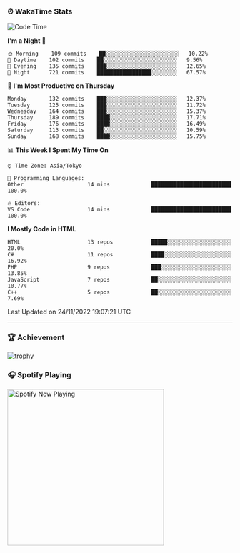 ### ⏰ WakaTime Stats


<!--START_SECTION:waka-->
![Code Time](http://img.shields.io/badge/Code%20Time-498%20hrs%2013%20mins-blue)

**I'm a Night 🦉** 

```text
🌞 Morning    109 commits    ██░░░░░░░░░░░░░░░░░░░░░░░   10.22% 
🌆 Daytime    102 commits    ██░░░░░░░░░░░░░░░░░░░░░░░   9.56% 
🌃 Evening    135 commits    ███░░░░░░░░░░░░░░░░░░░░░░   12.65% 
🌙 Night      721 commits    █████████████████░░░░░░░░   67.57%

```
📅 **I'm Most Productive on Thursday** 

```text
Monday       132 commits    ███░░░░░░░░░░░░░░░░░░░░░░   12.37% 
Tuesday      125 commits    ███░░░░░░░░░░░░░░░░░░░░░░   11.72% 
Wednesday    164 commits    ███░░░░░░░░░░░░░░░░░░░░░░   15.37% 
Thursday     189 commits    ████░░░░░░░░░░░░░░░░░░░░░   17.71% 
Friday       176 commits    ████░░░░░░░░░░░░░░░░░░░░░   16.49% 
Saturday     113 commits    ██░░░░░░░░░░░░░░░░░░░░░░░   10.59% 
Sunday       168 commits    ████░░░░░░░░░░░░░░░░░░░░░   15.75%

```


📊 **This Week I Spent My Time On** 

```text
⌚︎ Time Zone: Asia/Tokyo

💬 Programming Languages: 
Other                    14 mins             █████████████████████████   100.0%

🔥 Editors: 
VS Code                  14 mins             █████████████████████████   100.0%

```

**I Mostly Code in HTML** 

```text
HTML                     13 repos            █████░░░░░░░░░░░░░░░░░░░░   20.0% 
C#                       11 repos            ████░░░░░░░░░░░░░░░░░░░░░   16.92% 
PHP                      9 repos             ███░░░░░░░░░░░░░░░░░░░░░░   13.85% 
JavaScript               7 repos             ██░░░░░░░░░░░░░░░░░░░░░░░   10.77% 
C++                      5 repos             ██░░░░░░░░░░░░░░░░░░░░░░░   7.69%

```



 Last Updated on 24/11/2022 19:07:21 UTC
<!--END_SECTION:waka-->

---

### 🏆 Achievement

[![trophy](https://github-profile-trophy.vercel.app/?username=Slime-hatena&theme=flat&no-bg=true&no-frame=true&column=8)](https://github.com/ryo-ma/github-profile-trophy)

### 🎧 Spotify Playing

[<img src="https://spotify-now-playing-slime-hatena.vercel.app/api/spotify-playing" alt="Spotify Now Playing" width="350" />](https://open.spotify.com/user/slime_hatena)

<!--
**Slime-hatena/Slime-hatena** is a ✨ _special_ ✨ repository because its `README.md` (this file) appears on your GitHub profile.

Here are some ideas to get you started:

- 🔭 I’m currently working on ...
- 🌱 I’m currently learning ...
- 👯 I’m looking to collaborate on ...
- 🤔 I’m looking for help with ...
- 💬 Ask me about ...
- 📫 How to reach me: ...
- 😄 Pronouns: ...
- ⚡ Fun fact: ...
-->
